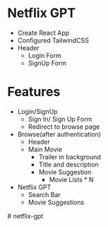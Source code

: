 # Netflix GPT

- Create React App
- Configured TailwindCSS
- Header
    - Login Form
    - SignUp Form



# Features

- Login/SignUp
    - Sign In/ Sign Up Form
    - Redirect to browse page
- Browse(after authentication)
    - Header
    - Main Movie
        - Trailer in background
        - Title and description
        - Movie Suggestion
            - Movie Lists * N
- Netflix GPT
    - Search Bar
    - Movie Suggestions            

#   n e t f l i x - g p t 
 
 